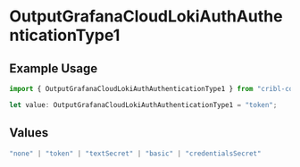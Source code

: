 # OutputGrafanaCloudLokiAuthAuthenticationType1

## Example Usage

```typescript
import { OutputGrafanaCloudLokiAuthAuthenticationType1 } from "cribl-control-plane/models";

let value: OutputGrafanaCloudLokiAuthAuthenticationType1 = "token";
```

## Values

```typescript
"none" | "token" | "textSecret" | "basic" | "credentialsSecret"
```